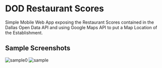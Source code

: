 # DOD Restaurant Scores
Simple Mobile Web App exposing the Restaurant Scores contained in the Dallas Open Data API and using Google Maps API to put a Map Location of the Establishment.

## Sample Screenshots
![sample0](https://user-images.githubusercontent.com/11010268/37804267-7f9680d2-2e01-11e8-8c07-aa5e5dc6ca32.PNG)
![sample](https://user-images.githubusercontent.com/11010268/37804135-ed9e4214-2e00-11e8-9511-634d9da8bb0d.PNG)
